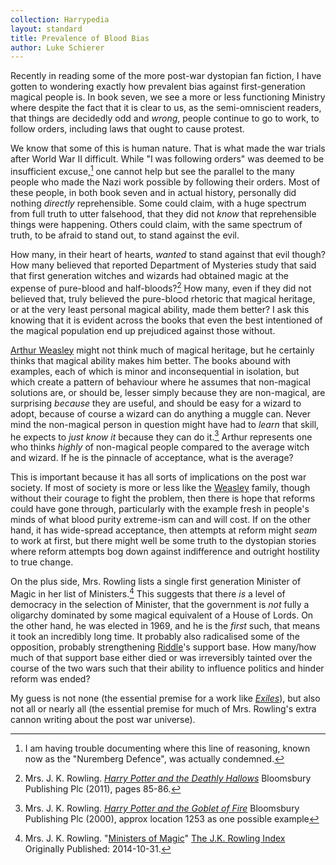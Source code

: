 ```yaml
---
collection: Harrypedia
layout: standard
title: Prevalence of Blood Bias
author: Luke Schierer
---
```


Recently in reading some of the more post-war dystopian fan fiction, I have gotten to wondering exactly how prevalent bias against first-generation magical people is. In book seven, we see a more or less functioning Ministry
where despite the fact that it is clear to us, as the semi-omniscient readers, that things are decidedly odd and _wrong_, people continue to go to work, to follow orders, including laws that ought to cause protest.

We know that some of this is human nature. That is what made the war trials after World War II difficult. While "I was following orders" was deemed to be
insufficient excuse,[^240318-1] one cannot help but see the parallel to the many people who made the Nazi work possible by following their orders. Most of these people, in both book seven and in actual history, personally did nothing _directly_ reprehensible. Some could claim, with a huge spectrum from full truth to utter falsehood, that they did not _know_ that reprehensible things were happening. Others could claim, with the same spectrum of truth, to be afraid to stand out, to stand against the evil.

How many, in their heart of hearts, _wanted_ to stand against that evil though?
How many believed that reported Department of Mysteries study that said that first generation witches and wizards had obtained magic at the expense of pure-blood and half-bloods?[^240318-2] How many, even if they did not believed that, truly believed the pure-blood rhetoric that magical heritage, or at the very least personal magical ability, made them better? I ask this knowing that it is evident across the books that even the best intentioned of the magical population end up prejudiced against those without.

[Arthur Weasley] might not think much of magical heritage, but he certainly thinks that magical ability makes him better. The books abound with examples, each of which is minor and inconsequential in isolation, but which create a pattern of behaviour where he assumes that non-magical solutions are, or should be, lesser simply because they are non-magical, are surprising _because_ they are useful, and should be easy for a wizard to adopt, because of course a wizard can do anything a muggle can. Never mind the non-magical person in question might have had to _learn_ that skill, he expects to _just know it_ because they can do it.[^240318-3] Arthur represents one who thinks _highly_ of non-magical people compared to the average witch and wizard. If he is the pinnacle of acceptance, what is the average?

This is important because it has all sorts of implications on the post war society. If most of society is more or less like the [Weasley] family, though without their courage to fight the problem, then there is hope that reforms could have gone through, particularly with the example fresh in people's minds of what blood purity extreme-ism can and will cost. If on the other hand, it has wide-spread acceptance, then attempts at reform might _seam_ to work at first, but there might well be some truth to the dystopian stories where reform attempts bog down against indifference and outright hostility to true change.

On the plus side, Mrs. Rowling lists a single first generation Minister of Magic in her list of Ministers.[^240318-4] This suggests that there _is_ a level of democracy in the selection of Minister, that the government is _not_ fully a oligarchy dominated by some magical equivalent of a House of Lords. On the other hand, he was elected in 1969, and he is the _first_ such, that means it took an incredibly long time. It probably also radicalised some of the opposition, probably strengthening [Riddle]'s support base. How many/how much of that support base either died or was irreversibly tainted over the course of the two wars such that their ability to influence politics and hinder reform was ended?

My guess is not none (the essential premise for a work like _[Exiles]_), but also not all or nearly all (the essential premise for much of Mrs. Rowling's extra cannon writing about the post war universe).

[Exiles]: https://www.fanfiction.net/s/14002719
[Riddle]: </Harrypedia/people/Riddle/Tom Marvolo/>
[Arthur Weasley]: /Harrypedia/people/weasley/Arthur/
[Weasley]: /Harrypedia/people/weasley/

[^240318-1]: I am having trouble documenting where this line of reasoning, known now as the "Nuremberg Defence", was actually condemned.

[^240318-2]:
    Mrs. J. K. Rowling.
    _[Harry Potter and the Deathly Hallows]_
    Bloomsbury Publishing Plc (2011), pages 85-86.

[Harry Potter and the Deathly Hallows]: https://www.librarything.com/work/3577382

[^240318-3]:
    Mrs. J. K. Rowling.
    _[Harry Potter and the Goblet of Fire]_
    Bloomsbury Publishing Plc (2000), approx location 1253 as one possible example

[Harry Potter and the Goblet of Fire]: https://www.librarything.com/work/113

[^240318-4]:
    Mrs. J. K. Rowling.
    "[Ministers of Magic]"
    [The J.K. Rowling Index] Originally Published: 2014-10-31.

[Ministers of Magic]: https://www.rowlingindex.org/work/msmpm/
[The J.K. Rowling Index]: https://www.rowlingindex.org/
